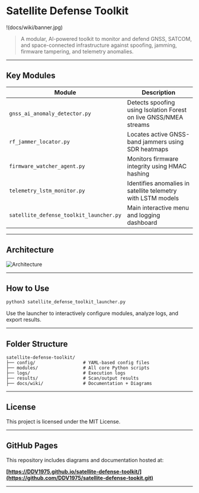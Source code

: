 #  Satellite Defense Toolkit

!(docs/wiki/banner.jpg)

> A modular, AI-powered toolkit to monitor and defend GNSS, SATCOM, and space-connected infrastructure against spoofing, jamming, firmware tampering, and telemetry anomalies.

---

## Key Modules

| Module | Description |
|--------|-------------|
| `gnss_ai_anomaly_detector.py` | Detects spoofing using Isolation Forest on live GNSS/NMEA streams |
| `rf_jammer_locator.py` | Locates active GNSS-band jammers using SDR heatmaps |
| `firmware_watcher_agent.py` | Monitors firmware integrity using HMAC hashing |
| `telemetry_lstm_monitor.py` | Identifies anomalies in satellite telemetry with LSTM models |
| `satellite_defense_toolkit_launcher.py` | Main interactive menu and logging dashboard |

---

## Architecture

![Architecture](docs/wiki/architecture.png)

---

##  How to Use

```bash
python3 satellite_defense_toolkit_launcher.py
```

Use the launcher to interactively configure modules, analyze logs, and export results.

---

## Folder Structure

```
satellite-defense-toolkit/
├── config/                  # YAML-based config files
├── modules/                 # All core Python scripts
├── logs/                    # Execution logs
├── results/                 # Scan/output results
├── docs/wiki/               # Documentation + Diagrams
```

---

##  License

This project is licensed under the MIT License.

---

##  GitHub Pages

This repository includes diagrams and documentation hosted at:

**[https://DDV1975.github.io/satellite-defense-toolkit/](https://github.com/DDV1975/satellite-defense-tookit.git)**

---


